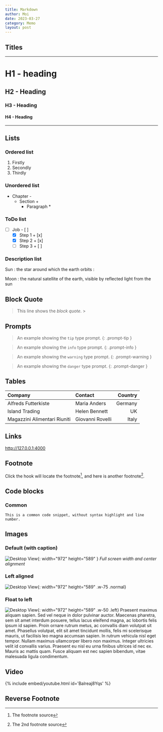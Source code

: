 ```yaml
---
title: Markdown
author: Moi
date: 2023-03-27
category: Memo
layout: post
---
```



## Titles

---

# H1 - heading #

## H2 - Heading ##

### H3 - Heading ###

#### H4 - Heading ####
---

## Lists

### Ordered list

1. Firstly
2. Secondly
3. Thirdly

### Unordered list

- Chapter -
  + Section +
    * Paragraph *

### ToDo list

- [ ] Job - [ ]
  + [x] Step 1 + [x]
  + [x] Step 2 + [x]
  + [ ] Step 3 + [ ]

### Description list

Sun
: the star around which the earth orbits :

Moon
: the natural satellite of the earth, visible by reflected light from the sun

## Block Quote

> This line shows the _block quote_. >

## Prompts

> An example showing the `tip` type prompt. 
{: .prompt-tip }

> An example showing the `info` type prompt.
{: .prompt-info }

> An example showing the `warning` type prompt.
{: .prompt-warning }

> An example showing the `danger` type prompt.
{: .prompt-danger }

## Tables

| Company                      | Contact          | Country |
| :--------------------------- | :--------------- | ------: |
| Alfreds Futterkiste          | Maria Anders     | Germany |
| Island Trading               | Helen Bennett    |      UK |
| Magazzini Alimentari Riuniti | Giovanni Rovelli |   Italy |

## Links

<http://127.0.0.1:4000>

## Footnote

Click the hook will locate the footnote[^footnote], and here is another footnote[^fn-nth-2].

## Code blocks

### Common

```
This is a common code snippet, without syntax highlight and line number.
```

## Images

### Default (with caption)

![Desktop View](https://external-content.duckduckgo.com/iu/?u=https%3A%2F%2Ftse4.mm.bing.net%2Fth%3Fid%3DOIP.hs4x_ESYcD9uDxJ5VvhhdAHaEo%26pid%3DApi&f=1&ipt=910c781d168bb9363d4627a5381d0db90e195e84e306a40743e8e82823b07778&ipo=images){: width="972" height="589" }
_Full screen width and center alignment_

### Left aligned

![Desktop View](https://external-content.duckduckgo.com/iu/?u=https%3A%2F%2Ftse4.mm.bing.net%2Fth%3Fid%3DOIP.hs4x_ESYcD9uDxJ5VvhhdAHaEo%26pid%3DApi&f=1&ipt=910c781d168bb9363d4627a5381d0db90e195e84e306a40743e8e82823b07778&ipo=images){: width="972" height="589" .w-75 .normal}

### Float to left

![Desktop View](https://external-content.duckduckgo.com/iu/?u=https%3A%2F%2Ftse4.mm.bing.net%2Fth%3Fid%3DOIP.hs4x_ESYcD9uDxJ5VvhhdAHaEo%26pid%3DApi&f=1&ipt=910c781d168bb9363d4627a5381d0db90e195e84e306a40743e8e82823b07778&ipo=images){: width="972" height="589" .w-50 .left}
Praesent maximus aliquam sapien. Sed vel neque in dolor pulvinar auctor. Maecenas pharetra, sem sit amet interdum posuere, tellus lacus eleifend magna, ac lobortis felis ipsum id sapien. Proin ornare rutrum metus, ac convallis diam volutpat sit amet. Phasellus volutpat, elit sit amet tincidunt mollis, felis mi scelerisque mauris, ut facilisis leo magna accumsan sapien. In rutrum vehicula nisl eget tempor. Nullam maximus ullamcorper libero non maximus. Integer ultricies velit id convallis varius. Praesent eu nisl eu urna finibus ultrices id nec ex. Mauris ac mattis quam. Fusce aliquam est nec sapien bibendum, vitae malesuada ligula condimentum.

## Video

{% include embed/youtube.html id='Balreaj8Yqs' %}

## Reverse Footnote

[^footnote]: The footnote source
[^fn-nth-2]: The 2nd footnote source